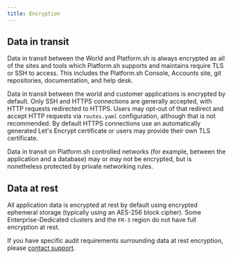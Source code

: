 ```yaml
---
title: Encryption
---
```


## Data in transit

Data in transit between the World and Platform.sh is always encrypted as all of the sites and tools which Platform.sh supports and maintains require TLS or SSH to access. This includes the Platform.sh Console, Accounts site, git repositories, documentation, and help desk.

Data in transit between the world and customer applications is encrypted by default.
Only SSH and HTTPS connections are generally accepted, with HTTP requests redirected to HTTPS.
Users may opt-out of that redirect and accept HTTP requests via `routes.yaml` configuration, although that is not recommended.
By default HTTPS connections use an automatically generated Let's Encrypt certificate or users may provide their own TLS certificate.

Data in transit on Platform.sh controlled networks (for example, between the application and a database) may or may not be encrypted, but is nonetheless protected by private networking rules.

## Data at rest

All application data is encrypted at rest by default using encrypted ephemeral storage (typically using an AES-256 block cipher). Some Enterprise-Dedicated clusters and the `FR-3` region do not have full encryption at rest.

If you have specific audit requirements surrounding data at rest encryption, please [contact support](/overview/get-support.md).
